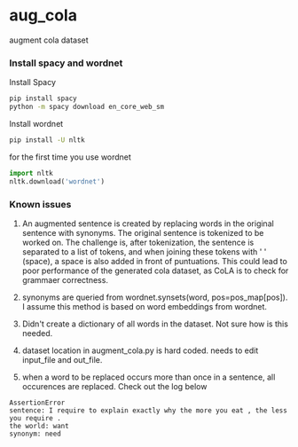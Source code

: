 # aug_cola
augment cola dataset

### Install spacy and wordnet 

Install Spacy
```bash
pip install spacy
python -m spacy download en_core_web_sm
```

Install wordnet
```bash
pip install -U nltk
```
for the first time you use wordnet
```python
import nltk
nltk.download('wordnet')
```

### Known issues
1. An augmented sentence is created by replacing words in the original sentence with synonyms. The original sentence is tokenized to be worked on. The challenge is, after tokenization, the sentence is separated to a list of tokens, and when joining these tokens with ' ' (space), a space is also added in front of puntuations. This could lead to poor performance of the generated cola dataset, as CoLA is to check for grammaer correctness. 


2. synonyms are queried from wordnet.synsets(word, pos=pos_map[pos]). I assume this method is based on word embeddings from wordnet. 

3. Didn't create a dictionary of all words in the dataset. Not sure how is this needed. 

4. dataset location in augment_cola.py is hard coded. needs to edit input_file and out_file.

5. when a word to be replaced occurs more than once in a sentence, all occurences are replaced. Check out the log below
```
AssertionError
sentence: I require to explain exactly why the more you eat , the less you require .
the world: want
synonym: need
```

